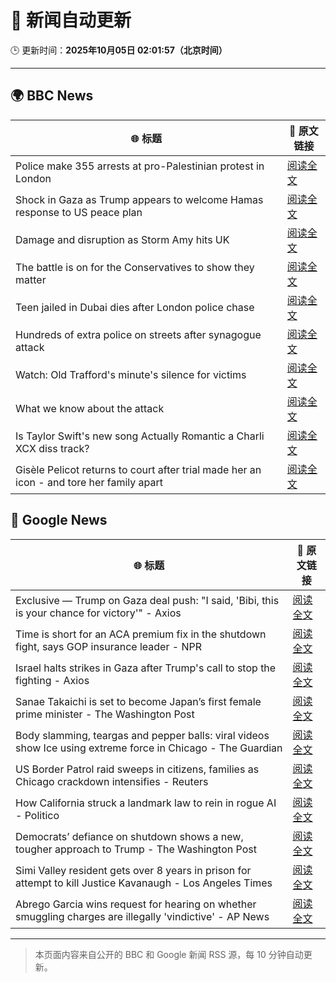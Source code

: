 # 🧠 新闻自动更新

🕒 更新时间：**2025年10月05日 02:01:57（北京时间）**

---

## 🌍 BBC News

| 🌐 标题 | 🔗 原文链接 |
|--------|-------------|
| Police make 355 arrests at pro-Palestinian protest in London | [阅读全文](https://www.bbc.com/news/articles/ceq2e9x19g8o?at_medium=RSS&at_campaign=rss) |
| Shock in Gaza as Trump appears to welcome Hamas response to US peace plan | [阅读全文](https://www.bbc.com/news/articles/c15k199j1x3o?at_medium=RSS&at_campaign=rss) |
| Damage and disruption as Storm Amy hits UK | [阅读全文](https://www.bbc.com/news/articles/c0lky9nn948o?at_medium=RSS&at_campaign=rss) |
| The battle is on for the Conservatives to show they matter | [阅读全文](https://www.bbc.com/news/articles/c864dzn827xo?at_medium=RSS&at_campaign=rss) |
| Teen jailed in Dubai dies after London police chase | [阅读全文](https://www.bbc.com/news/articles/c3e7yyjw77qo?at_medium=RSS&at_campaign=rss) |
| Hundreds of extra police on streets after synagogue attack | [阅读全文](https://www.bbc.com/news/articles/crkj50gd217o?at_medium=RSS&at_campaign=rss) |
| Watch: Old Trafford's minute's silence for victims | [阅读全文](https://www.bbc.com/news/videos/c89dnyz95k0o?at_medium=RSS&at_campaign=rss) |
| What we know about the attack | [阅读全文](https://www.bbc.com/news/articles/cd63p1djgd7o?at_medium=RSS&at_campaign=rss) |
| Is Taylor Swift's new song Actually Romantic a Charli XCX diss track? | [阅读全文](https://www.bbc.com/news/articles/ckg24xvyzxwo?at_medium=RSS&at_campaign=rss) |
| Gisèle Pelicot returns to court after trial made her an icon - and tore her family apart | [阅读全文](https://www.bbc.com/news/articles/cvg4l80gz7eo?at_medium=RSS&at_campaign=rss) |

## 📰 Google News

| 🌐 标题 | 🔗 原文链接 |
|--------|-------------|
| Exclusive — Trump on Gaza deal push: "I said, 'Bibi, this is your chance for victory'" - Axios | [阅读全文](https://news.google.com/rss/articles/CBMicEFVX3lxTE9UaHdvMXhQcG1IVGtOOUYzYjVpbldKZWhKYnk0M1ZGMkJMQV9WMFdNdHVuaGEyZEkzQ1ZVc2VyX0l3MXZ5RnEzLTNsMkZ6VlBKNHZrYm1zRC1idDdBbDJUSGkxYzRMOTVDeDBPYWwwZFc?oc=5) |
| Time is short for an ACA premium fix in the shutdown fight, says GOP insurance leader - NPR | [阅读全文](https://news.google.com/rss/articles/CBMivwFBVV95cUxPVnNvczBfUDkxSFRaYU9LVk5ab0lkei1nWC1CZExZUFdNTW9xR2xZdThEOWNHb1ozUUJRYVl6aEU1bVVuX3c0eW0tbi1tVC1kSWxvOWdLVUhwY3hoTjlwZWJsSDJNUHdYaWtSMmpIM2J5bGNJeTlBVzdXVE85cXdQUEZOVGhUYlhYcFU3OFBYS1BMbHVqaG9adzJHNWZaVGh5TWNoN0wwM3M1ZzJPMy1xVXVjZHQ4cTdJaU1mcWNuUQ?oc=5) |
| Israel halts strikes in Gaza after Trump's call to stop the fighting - Axios | [阅读全文](https://news.google.com/rss/articles/CBMiggFBVV95cUxOV0l0eW1melhVdVBTd3BVdGpMeXFIWkpYY0h3a19KWVFYY0tjblFidFA5T3UtLXR4SEVZMTZLT2RFdDdXaTR3Qm9sNllIcHVXYmh2emVSNHFDSW1vX3QxdjRLWnNyTmtnM1NDc3RzSi10YjFVRUFzMmxhTm5yQ3ctQzJR?oc=5) |
| Sanae Takaichi is set to become Japan’s first female prime minister - The Washington Post | [阅读全文](https://news.google.com/rss/articles/CBMijAFBVV95cUxPcGZDeVZMM0NSc2JuejhGY3VQOHk0bFhrR3daZFdubXVKa2ZRMnN2OVhzZGEzZE52Um5mWFJtamRpa180b28xRlRVa2VueXBwU0ZKYS1jMGRKN01lN01KQnlLcVpGR3VxbnpMN2xub05TRExhbHB4WmpEREw3aHBGRC11Z25aRkF5OGpwbw?oc=5) |
| Body slamming, teargas and pepper balls: viral videos show Ice using extreme force in Chicago - The Guardian | [阅读全文](https://news.google.com/rss/articles/CBMinAFBVV95cUxONmtQamJOOEhwZTJURlFRZ3U1ZVdZMzItcUpONUZiWmkwOWFYSWJJcmhydGdENHdSY2gyOVZ0Q3FXaGxGdktQRGduaXAtWGVCQ0R0djFUNmc5UE04MjM2QTRoWDJIeWJhanBFYTY3SzlIMS1nS1VocmxRUnRiQnp6M0ZiMWt2YnVqMUx0UWxoaE5JSm9QQVNjeTA0WTk?oc=5) |
| US Border Patrol raid sweeps in citizens, families as Chicago crackdown intensifies - Reuters | [阅读全文](https://news.google.com/rss/articles/CBMivgFBVV95cUxPckxoUE53Z29JR1JoX3QwN1dvZzNWNER6TVdpY2tLa002NEZ1TjctcGhpOUlKcGVMMi03OXpHNHdRZm1GM3FZaHZaOGdhWTZYdFVpNFFMUFB4WUc0UmtfelJqa2ZLMzM3Q19vSU5UQXhEbzdGNzFiV0dEYVk5b0tObWdsUUI3VUVxZDZEamE0eC14dkdheTkzR0JsbndaVWVmWEhQc2ctWXJPNGtNSC1IamZybk5Cb2ZSdWxCeVhn?oc=5) |
| How California struck a landmark law to rein in rogue AI - Politico | [阅读全文](https://news.google.com/rss/articles/CBMihwFBVV95cUxNZU52dk9vTDExMGxBeG9fTDdwQmhlbU9RQlZtRDI0Xy0xRlIyQldfYldYYndEUHJwam84RHhqQ2NoZE5zclA4UFJTeERVSFJ2VHhYdWl4U3g4VlV4STFnNVNyVWFTQW8xS0U2RGlZVXJscGZSeFlkZWliNjhHTmJYMjUtRUktTlk?oc=5) |
| Democrats’ defiance on shutdown shows a new, tougher approach to Trump - The Washington Post | [阅读全文](https://news.google.com/rss/articles/CBMijwFBVV95cUxOeFlIal9SVEw0RzNQY0xUNWRGMW52VUQzNXZsQy1iZFZvclJ0UmxMYy1neVNfX3VTVVdObTNXNTJYX1VuWlRJTEcxaTFBT0ZYcjBYUmJNVWxkSkVmSExfQloxR0lxc0lLcjJuVld4T2Y2SkR6djB0WVJKU2NrWVgzRWgwWlZMaTMwZ2lmdUYwdw?oc=5) |
| Simi Valley resident gets over 8 years in prison for attempt to kill Justice Kavanaugh - Los Angeles Times | [阅读全文](https://news.google.com/rss/articles/CBMi3wFBVV95cUxNUUJSVW1kUUFTTW5ydW9DOVYyZV9lSG5UQlllZGJ6cGFjQzdVV2ZTdXNJSVp2cTV0Mko0Vm9LeXVCVDdaaUVNUU5LSVUyNEgwTzVZODFmSW0tRVZQTFppRzRtRzBtVUlxb25JQ3BESlduanFoTUJfZHNuek93ZEVtY2RnM0Y2dkhVR0lDeWhaLW1Rb2V3OEY0dmxkV2Q1VWhWa3h1NWFva0w5WE1IaGp6RzhPc2J4S0dpZkk4WGthU1VzTnVqWHhZUGxrSDhlcTh0MlBMWnNxMnI3WDFKWWVj?oc=5) |
| Abrego Garcia wins request for hearing on whether smuggling charges are illegally 'vindictive' - AP News | [阅读全文](https://news.google.com/rss/articles/CBMivwFBVV95cUxQNDgyUGhvaVJRTmdESnUyeTVmbm12UUhaRXBVN2IyWDdHMEZNNzc2RGtCYjNjS0FadzZDdHgxTjdIZFdUOTlXRzR3VGk4STJWVU9ETHlJeFVTb3pxdkkzQ3BGR1RtcFlOZzVaYy1yQ3NwVEgzWVFFWHI4a1FQS3hmR1p3NEVheXV1aFZSUDdWX3VRdmd6RWlrckRhdmZPTGdQVXJSNFFSNUNkZkg1RFktU0RXZ1NfTmNwSFZONU9JNA?oc=5) |

---
> 本页面内容来自公开的 BBC 和 Google 新闻 RSS 源，每 10 分钟自动更新。